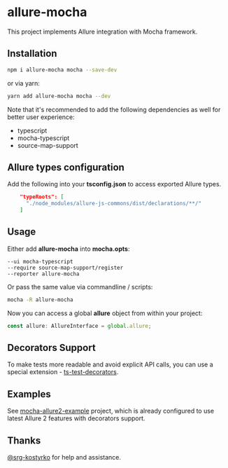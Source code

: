 # allure-mocha

This project implements Allure integration with Mocha framework.

## Installation

```bash
npm i allure-mocha mocha --save-dev
```
or via yarn:
```bash
yarn add allure-mocha mocha --dev
```

Note that it's recommended to add the following dependencies as well for better user experience:

 - typescript
 - mocha-typescript
 - source-map-support

## Allure types configuration

Add the following into your **tsconfig.json** to access exported Allure types.
```json
    "typeRoots": [
      "./node_modules/allure-js-commons/dist/declarations/**/"
    ]
```

## Usage

Either add **allure-mocha** into **mocha.opts**:

```text
--ui mocha-typescript
--require source-map-support/register
--reporter allure-mocha
```

Or pass the same value via commandline / scripts:

```bash
mocha -R allure-mocha
```

Now you can access a global **allure** object from within your project:

```typescript
const allure: AllureInterface = global.allure;
``` 

## Decorators Support

To make tests more readable and avoid explicit API calls, you can use a special extension - [ts-test-decorators](https://github.com/sskorol/ts-test-decorators).

## Examples

See [mocha-allure2-example](https://github.com/sskorol/mocha-allure2-example) project, which is already configured to use latest Allure 2 features with decorators support.

## Thanks

[@srg-kostyrko](https://github.com/srg-kostyrko) for help and assistance.
